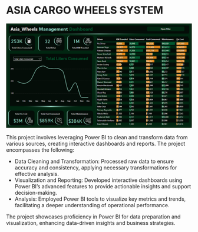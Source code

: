 # ASIA CARGO WHEELS SYSTEM
![banner](https://github.com/Azmary413/Asia-Cargo-Wheels-System/blob/main/asia.png)

This project involves leveraging Power BI to clean and transform data from various sources, creating interactive dashboards and reports. The project encompasses the following:

* Data Cleaning and Transformation: Processed raw data to ensure accuracy and consistency, applying necessary transformations for effective analysis.
* Visualization and Reporting: Developed interactive dashboards using Power BI’s advanced features to provide actionable insights and support decision-making.
* Analysis: Employed Power BI tools to visualize key metrics and trends, facilitating a deeper understanding of operational performance.
  
The project showcases proficiency in Power BI for data preparation and visualization, enhancing data-driven insights and business strategies.

